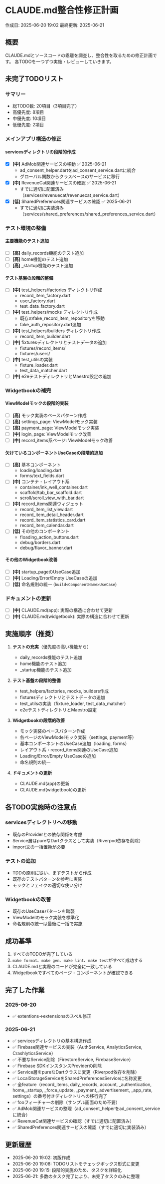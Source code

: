 # CLAUDE.md整合性修正計画

作成日: 2025-06-20 19:02
最終更新: 2025-06-21

## 概要

CLAUDE.mdとソースコードの乖離を調査し、整合性を取るための修正計画です。
各TODOを一つずつ実施・レビューしていきます。

## 未完了TODOリスト

### サマリー

- 総TODO数: 20項目（3項目完了）
- 高優先度: 8項目
- 中優先度: 10項目
- 低優先度: 2項目

### メインアプリ構造の修正

#### servicesディレクトリの段階的作成

- [x] **[中]** AdMob関連サービスの移動 ✅ 2025-06-21
  - ad_consent_helper.dartをad_consent_service.dartに統合
  - グローバル関数からクラスベースのサービスに移行
- [x] **[中]** RevenueCat関連サービスの確認 ✅ 2025-06-21
  - すでに適切に配置済み（services/revenuecat/revenuecat_service.dart）
- [x] **[低]** SharedPreferences関連サービスの確認 ✅ 2025-06-21
  - すでに適切に実装済み（services/shared_preferences/shared_preferences_service.dart）

### テスト環境の整備

#### 主要機能のテスト追加

- [ ] **[高]** daily_records機能のテスト追加
- [ ] **[高]** home機能のテスト追加
- [ ] **[高]** _startup機能のテスト追加

#### テスト基盤の段階的整備

- [ ] **[中]** test_helpers/factories ディレクトリ作成
  - record_item_factory.dart
  - user_factory.dart
  - test_data_factory.dart
- [ ] **[中]** test_helpers/mocks ディレクトリ作成
  - 既存のfake_record_item_repositoryを移動
  - fake_auth_repository.dart追加
- [ ] **[中]** test_helpers/builders ディレクトリ作成
  - record_item_builder.dart
- [ ] **[中]** fixturesディレクトリとテストデータの追加
  - fixtures/record_items/
  - fixtures/users/
- [ ] **[中]** test_utilsの実装
  - fixture_loader.dart
  - test_data_matcher.dart
- [ ] **[中]** e2eテストディレクトリとMaestro設定の追加

### Widgetbookの補完

#### ViewModelモックの段階的実装

- [ ] **[高]** モック実装のベースパターン作成
- [ ] **[高]** settings_page: ViewModelモック実装
- [ ] **[高]** payment_page: ViewModelモック実装
- [ ] **[中]** login_page: ViewModelモック改善
- [ ] **[中]** record_items系ページ: ViewModelモック改善

#### 欠けているコンポーネントUseCaseの段階的追加

- [ ] **[高]** 基本コンポーネント
  - loading/loading.dart
  - forms/text_fields.dart
- [ ] **[中]** コンテナ・レイアウト系
  - container/ink_well_container.dart
  - scaffold/tab_bar_scaffold.dart
  - scroll/scroll_view_with_bar.dart
- [ ] **[中]** record_items関連ウィジェット
  - record_item_list_view.dart
  - record_item_detail_header.dart
  - record_item_statistics_card.dart
  - record_item_calendar.dart
- [ ] **[低]** その他のコンポーネント
  - floading_action_buttons.dart
  - debug/borders.dart
  - debug/flavor_banner.dart

#### その他のWidgetbook改善

- [ ] **[中]** startup_pageのUseCase追加
- [ ] **[中]** Loading/Error/Empty UseCaseの追加
- [ ] **[低]** 命名規則の統一 (`build<ComponentName>UseCase`)

### ドキュメントの更新

- [ ] **[中]** CLAUDE.md(app): 実際の構造に合わせて更新
- [ ] **[中]** CLAUDE.md(widgetbook): 実際の構造に合わせて更新

## 実施順序（推奨）

1. **テストの充実**（優先度の高い機能から）
   - daily_records機能のテスト追加
   - home機能のテスト追加
   - _startup機能のテスト追加

3. **テスト基盤の段階的整備**
   - test_helpers/factories, mocks, builders作成
   - fixturesディレクトリとテストデータの追加
   - test_utilsの実装（fixture_loader, test_data_matcher）
   - e2eテストディレクトリとMaestro設定

4. **Widgetbookの段階的改善**
   - モック実装のベースパターン作成
   - 各ページのViewModelモック実装（settings, payment等）
   - 基本コンポーネントのUseCase追加（loading, forms）
   - レイアウト系・record_items関連のUseCase追加
   - Loading/Error/Empty UseCaseの追加
   - 命名規則の統一

5. **ドキュメントの更新**
   - CLAUDE.md(app)の更新
   - CLAUDE.md(widgetbook)の更新

## 各TODO実施時の注意点

### servicesディレクトリへの移動

- 既存のProviderとの依存関係を考慮
- Service層はpureなDartクラスとして実装（Riverpod依存を削除）
- import文の一括置換が必要

### テストの追加

- TDDの原則に従い、まずテストから作成
- 既存のテストパターンを参考に実装
- モックとフェイクの適切な使い分け

### Widgetbookの改善

- 既存のUseCaseパターンを踏襲
- ViewModelのモック実装を標準化
- 命名規則の統一は最後に一括で実施

## 成功基準

1. すべてのTODOが完了している
2. `make format`、`make gen`、`make lint`、`make test`がすべて成功する
3. CLAUDE.mdと実際のコードが完全に一致している
4. Widgetbookですべてのページ・コンポーネントが確認できる

## 完了した作業

### 2025-06-20

- ✅ extentions→extensionsのスペル修正

### 2025-06-21

- ✅ servicesディレクトリの基本構造作成
- ✅ Firebase関連サービスの実装（AuthService, AnalyticsService, CrashlyticsService）
- ✅ 不要なService削除（FirestoreService, FirebaseService）
- ✅ Firebase SDKインスタンスProviderの削除
- ✅ Service層をpureなDartクラスに変更（Riverpod依存を削除）
- ✅ LocalStorageServiceをSharedPreferencesServiceに名称変更
- ✅ 全feature（record_items, daily_records, account, _authentication, home,_startup, _force_update, _payment,_advertisement, _app_rate, settings）の番号付きディレクトリへの移行完了
- ✅ fooフィーチャーの削除（サンプル画面のため不要）
- ✅ AdMob関連サービスの整理（ad_consent_helperをad_consent_serviceに統合）
- ✅ RevenueCat関連サービスの確認（すでに適切に配置済み）
- ✅ SharedPreferences関連サービスの確認（すでに適切に実装済み）

## 更新履歴

- 2025-06-20 19:02: 初版作成
- 2025-06-20 19:08: TODOリストをチェックボックス形式に変更
- 2025-06-20 19:15: 段階的実施のため、タスクを詳細化
- 2025-06-21: 多数のタスク完了により、未完了タスクのみに整理
